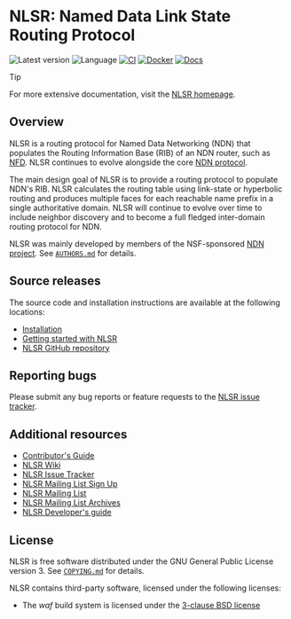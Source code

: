 # NLSR: Named Data Link State Routing Protocol

![Latest version](https://img.shields.io/github/v/tag/named-data/NLSR?label=Latest%20version)
![Language](https://img.shields.io/badge/C%2B%2B-17-blue)
[![CI](https://github.com/named-data/NLSR/actions/workflows/ci.yml/badge.svg)](https://github.com/named-data/NLSR/actions/workflows/ci.yml)
[![Docker](https://github.com/named-data/NLSR/actions/workflows/docker.yml/badge.svg)](https://github.com/named-data/NLSR/actions/workflows/docker.yml)
[![Docs](https://github.com/named-data/NLSR/actions/workflows/docs.yml/badge.svg)](https://github.com/named-data/NLSR/actions/workflows/docs.yml)

> [!TIP]
> For more extensive documentation, visit the [NLSR homepage](https://docs.named-data.net/NLSR/current/).

## Overview

NLSR is a routing protocol for Named Data Networking (NDN) that populates the Routing Information
Base (RIB) of an NDN router, such as [NFD](https://github.com/named-data/NFD). NLSR continues to
evolve alongside the core [NDN protocol](https://docs.named-data.net/NDN-packet-spec/current/).

The main design goal of NLSR is to provide a routing protocol to populate NDN's RIB.
NLSR calculates the routing table using link-state or hyperbolic routing and produces
multiple faces for each reachable name prefix in a single authoritative domain. NLSR
will continue to evolve over time to include neighbor discovery and to become a full
fledged inter-domain routing protocol for NDN.

NLSR was mainly developed by members of the NSF-sponsored [NDN project](
https://named-data.net/project/participants/). See [`AUTHORS.md`](AUTHORS.md) for details.

## Source releases

The source code and installation instructions are available at the following locations:

- [Installation](https://docs.named-data.net/NLSR/current/INSTALL.html)
- [Getting started with NLSR](https://docs.named-data.net/NLSR/current/GETTING-STARTED.html)
- [NLSR GitHub repository](https://github.com/named-data/NLSR)

## Reporting bugs

Please submit any bug reports or feature requests to the
[NLSR issue tracker](https://redmine.named-data.net/projects/nlsr/issues).

## Additional resources

- [Contributor's Guide](https://github.com/named-data/.github/blob/main/CONTRIBUTING.md)
- [NLSR Wiki](https://redmine.named-data.net/projects/nlsr/wiki)
- [NLSR Issue Tracker](https://redmine.named-data.net/projects/nlsr/issues)
- [NLSR Mailing List Sign Up](https://listserv.memphis.edu/scripts/wa.exe?GETPW1)
- [NLSR Mailing List](https://listserv.memphis.edu/scripts/wa.exe?SUBED1=NLSR-HELP-L&A=1)
- [NLSR Mailing List Archives](https://listserv.memphis.edu/scripts/wa.exe?A0=NLSR-HELP-L)
- [NLSR Developer's guide](https://github.com/named-data/NLSR/blob/developers-guide/NLSR-Developers-Guide.pdf)

## License

NLSR is free software distributed under the GNU General Public License version 3.
See [`COPYING.md`](COPYING.md) for details.

NLSR contains third-party software, licensed under the following licenses:

- The *waf* build system is licensed under the [3-clause BSD license](waf)
